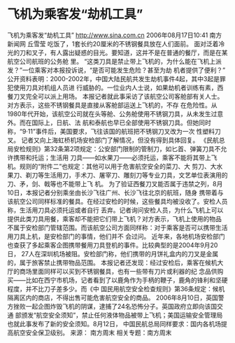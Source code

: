 # 飞机为乘客发“劫机工具”

飞机为乘客发“劫机工具”
http://www.sina.com.cn 2006年08月17日10:41 南方新闻网
丘雪莹
吃饭了，1套长约20厘米的不锈钢餐具放在人们面前。
面对泛着冷光的刀和叉子，有人露出疑惑的目光。要知道，这并不是在普通的餐厅，而是在某航空公司航班的公务舱 里。
“这类刀具是禁止带上飞机的，为什么能在飞机上派发？”一位乘客对本报投诉说，“是否可能发生危险？甚至为劫 机者提供了便利？”
公开资料表明：2000-2002年，中国大陆民航共发生劫机事件4起，其中3起是罪犯使用刀具对机组人员进 行威胁的。一位业内人士说，如果劫机者训练有素，西餐刀叉完全可以派上用场。
本报记者就此事采访了该航空公司客舱部有关人士。对方表示，这些不锈钢餐具是直接从客舱部运送上飞机的，不存 在危险性。从1980年代开始，该航空公司就在头等舱、公务舱使用不锈钢刀具，从未发生过意外。而在国际上，日航、法 航和泰航也早已全部使用不锈钢刀具。但她同时称，“9·11”事件后，美国要求，飞往该国的航班把不锈钢刀叉改为一次 性塑料刀叉。
记者又向上海虹桥机场安检部门了解情况，但没有得到具体回复。
《民航总局安检规则》第32条第2项规定：公安部门限制的管制刀，如匕首、弹簧刀具不允许携带和托运；生活用 刀具——如水果刀——必须托运，乘客不能将其带上飞机。规则的“附件二”也规定：其他可以用于危害航空安全的菜刀、大 剪刀、大水果刀、剃刀等生活用刀，手术刀、屠宰刀、雕刻刀等专业刀具，文艺单位表演用的刀、矛，剑、戟等也不能带上飞 机。
为了验证西餐刀叉能否属于违禁之列，8月10日，本报记者分别乘坐由长沙飞往广州、长沙飞往北京的航班，随身 携带着与该航空公司同样标准的餐具。在经过安检的时候，这些餐具均被没收了。安检人员称，生活用刀具必须托运或者自行 丢弃。记者询问安检人员，为什么飞机上可以提供此类刀具用餐，乘客却不能把它们带上飞机？对方表示，飞机上使用的物品 不属于安检部门管辖范围。而该航空公司方面同样称：对于乘客是否可以携带生活用刀具上机，是安检部门的事情，他们并不 会过问。
近年来，各地机场安检部门也查获了多起乘客企图携带餐用刀具登机的事件。比较典型的是2004年9月20日， 27人在深圳机场被阻。安检部门称，他们携带的月饼礼盒内的刀叉是金属的，属于旅客禁止携带物品范围。
本报记者还发现：经过安检后，乘客在候机大厅的商场里面同样可以买到不锈钢餐具，也有一些带有刀片或利器的纪 念品供购买——比如在西宁市机场，记者看到了以鹿角作为手柄的鞭子，鹿角的锋利和坚硬程度，并不比刀子差多少。而《中 国民用航空安全检查规则》第36条规定：候机隔离区内的商店，不得出售可能危害航空安全的商品。
2006年8月10日，英国警方挫败一起企图炸毁飞机的阴谋，逮捕了24名恐怖分子。英国政府立即向该国交通 部颁发“航空安全须知”，禁止任何液体物品被带上飞机；美国运输安全管理局也就此事发布了新的安全须知。8月12日， 中国民航总局同样要求：国内各机场提高航空安全保卫级别。 来源：
南方周末
相关专题：南方周末 

